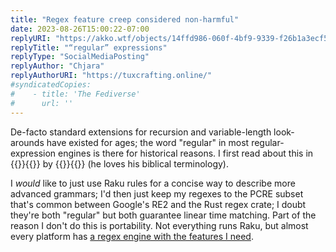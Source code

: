 ```yaml
---
title: "Regex feature creep considered non-harmful"
date: 2023-08-26T15:00:22-07:00
replyURI: "https://akko.wtf/objects/14ffd986-060f-4bf9-9339-f26b1a3ecf5c"
replyTitle: "“regular” expressions"
replyType: "SocialMediaPosting"
replyAuthor: "Chjara"
replyAuthorURI: "https://tuxcrafting.online/"
#syndicatedCopies:
#    - title: 'The Fediverse'
#      url: ''
---
```

De-facto standard extensions for recursion and variable-length look-arounds have existed for ages; the word "regular" in most regular-expression engines is there for historical reasons. I first read about this in {{<mention-work itemtype="TechArticle">}}{{<cited-work name="Apocalypse 5: Pattern Matching" extraName="headline" url="https://raku.org/archive/doc/design/apo/A05.html">}} by {{<indieweb-person itemprop="author" first-name="Larry" last-name="Wall" url="http://www.wall.org/~larry/">}}{{</mention-work>}} (he loves his biblical terminology).

I _would_ like to just use Raku rules for a concise way to describe more advanced grammars; I'd then just keep my regexes to the PCRE subset that's common between Google's RE2 and the Rust regex crate; I doubt they're both "regular" but both guarantee linear time matching. Part of the reason I don't do this is portability. Not everything runs Raku, but almost every platform has [a regex engine with the features I need](https://en.wikipedia.org/wiki/Comparison_of_regular_expression_engines).

